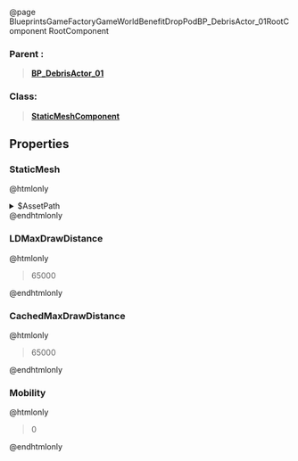 @page BlueprintsGameFactoryGameWorldBenefitDropPodBP_DebrisActor_01RootComponent RootComponent
### Parent :
<b><a href="_blueprints_game_factory_game_world_benefit_drop_pod_b_p__debris_actor_01.html"><blockquote>BP_DebrisActor_01</blockquote></a></b>
### Class:
<b><a href="_class_script_static_mesh_component.html"><blockquote>StaticMeshComponent</blockquote></a></b>
## Properties
### StaticMesh
@htmlonly
<details>
 <summary>$AssetPath</summary>
<b><a href="_blueprints_game_factory_game_world_benefit_drop_pod_mesh_spaceship__debris_01.html"><blockquote>Spaceship_Debris_01</blockquote></a></b>
</details>
@endhtmlonly

### LDMaxDrawDistance
@htmlonly
<blockquote>65000</blockquote>
@endhtmlonly

### CachedMaxDrawDistance
@htmlonly
<blockquote>65000</blockquote>
@endhtmlonly

### Mobility
@htmlonly
<blockquote>0</blockquote>
@endhtmlonly


